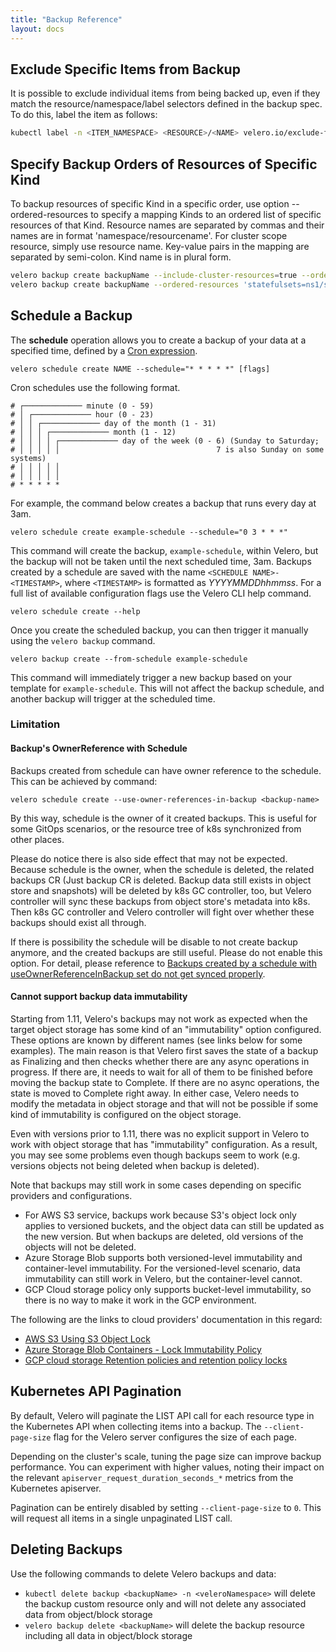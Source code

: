 ```yaml
---
title: "Backup Reference"
layout: docs
---
```


## Exclude Specific Items from Backup

It is possible to exclude individual items from being backed up, even if they match the resource/namespace/label selectors defined in the backup spec. To do this, label the item as follows:

```bash
kubectl label -n <ITEM_NAMESPACE> <RESOURCE>/<NAME> velero.io/exclude-from-backup=true
```

## Specify Backup Orders of Resources of Specific Kind

To backup resources of specific Kind in a specific order, use option --ordered-resources to specify a mapping Kinds to an ordered list of specific resources of that Kind.  Resource names are separated by commas and their names are in format 'namespace/resourcename'. For cluster scope resource, simply use resource name. Key-value pairs in the mapping are separated by semi-colon.  Kind name is in plural form.

```bash
velero backup create backupName --include-cluster-resources=true --ordered-resources 'pods=ns1/pod1,ns1/pod2;persistentvolumes=pv4,pv8' --include-namespaces=ns1
velero backup create backupName --ordered-resources 'statefulsets=ns1/sts1,ns1/sts0' --include-namespaces=ns1
```
## Schedule a Backup

The **schedule** operation allows you to create a backup of your data at a specified time, defined by a [Cron expression](https://en.wikipedia.org/wiki/Cron).

```
velero schedule create NAME --schedule="* * * * *" [flags]
```

Cron schedules use the following format.

```
# ┌───────────── minute (0 - 59)
# │ ┌───────────── hour (0 - 23)
# │ │ ┌───────────── day of the month (1 - 31)
# │ │ │ ┌───────────── month (1 - 12)
# │ │ │ │ ┌───────────── day of the week (0 - 6) (Sunday to Saturday;
# │ │ │ │ │                                   7 is also Sunday on some systems)
# │ │ │ │ │
# │ │ │ │ │
# * * * * *
```

For example, the command below creates a backup that runs every day at 3am.

```
velero schedule create example-schedule --schedule="0 3 * * *"
```

This command will create the backup, `example-schedule`, within Velero, but the backup will not be taken until the next scheduled time, 3am. Backups created by a schedule are saved with the name `<SCHEDULE NAME>-<TIMESTAMP>`, where `<TIMESTAMP>` is formatted as *YYYYMMDDhhmmss*. For a full list of available configuration flags use the Velero CLI help command.

```
velero schedule create --help
```

Once you create the scheduled backup, you can then trigger it manually using the `velero backup` command.

```
velero backup create --from-schedule example-schedule
```

This command will immediately trigger a new backup based on your template for `example-schedule`. This will not affect the backup schedule, and another backup will trigger at the scheduled time.


### Limitation
#### Backup's OwnerReference with Schedule
Backups created from schedule can have owner reference to the schedule. This can be achieved by command:

```
velero schedule create --use-owner-references-in-backup <backup-name>
```
By this way, schedule is the owner of it created backups. This is useful for some GitOps scenarios, or the resource tree of k8s synchronized from other places.

Please do notice there is also side effect that may not be expected. Because schedule is the owner, when the schedule is deleted, the related backups CR (Just backup CR is deleted. Backup data still exists in object store and snapshots) will be deleted by k8s GC controller, too, but Velero controller will sync these backups from object store's metadata into k8s. Then k8s GC controller and Velero controller will fight over whether these backups should exist all through.

If there is possibility the schedule will be disable to not create backup anymore, and the created backups are still useful. Please do not enable this option. For detail, please reference to [Backups created by a schedule with useOwnerReferenceInBackup set do not get synced properly](https://github.com/vmware-tanzu/velero/issues/4093).

#### Cannot support backup data immutability
Starting from 1.11, Velero's backups may not work as expected when the target object storage has some kind of an "immutability" option configured. These options are known by different names (see links below for some examples). The main reason is that Velero first saves the state of a backup as Finalizing and then checks whether there are any async operations in progress. If there are, it needs to wait for all of them to be finished before moving the backup state to Complete. If there are no async operations, the state is moved to Complete right away. In either case, Velero needs to modify the metadata in object storage and that will not be possible if some kind of immutability is configured on the object storage.

Even with versions prior to 1.11, there was no explicit support in Velero to work with object storage that has "immutability" configuration. As a result, you may see some problems even though backups seem to work (e.g. versions objects not being deleted when backup is deleted).

Note that backups may still work in some cases depending on specific providers and configurations.

* For AWS S3 service, backups work because S3's object lock only applies to versioned buckets, and the object data can still be updated as the new version. But when backups are deleted, old versions of the objects will not be deleted.
* Azure Storage Blob supports both versioned-level immutability and container-level immutability. For the versioned-level scenario, data immutability can still work in Velero, but the container-level cannot.
* GCP Cloud storage policy only supports bucket-level immutability, so there is no way to make it work in the GCP environment.

The following are the links to cloud providers' documentation in this regard:

* [AWS S3 Using S3 Object Lock](https://docs.aws.amazon.com/AmazonS3/latest/userguide/object-lock.html)
* [Azure Storage Blob Containers - Lock Immutability Policy](https://learn.microsoft.com/en-us/azure/storage/blobs/immutable-policy-configure-version-scope?tabs=azure-portal)
* [GCP cloud storage Retention policies and retention policy locks](https://cloud.google.com/storage/docs/bucket-lock)


## Kubernetes API Pagination

By default, Velero will paginate the LIST API call for each resource type in the Kubernetes API when collecting items into a backup. The `--client-page-size` flag for the Velero server configures the size of each page.

Depending on the cluster's scale, tuning the page size can improve backup performance. You can experiment with higher values, noting their impact on the relevant `apiserver_request_duration_seconds_*` metrics from the Kubernetes apiserver.

Pagination can be entirely disabled by setting `--client-page-size` to `0`. This will request all items in a single unpaginated LIST call.

## Deleting Backups

Use the following commands to delete Velero backups and data:

* `kubectl delete backup <backupName> -n <veleroNamespace>` will delete the backup custom resource only and will not delete any associated data from object/block storage
* `velero backup delete <backupName>` will delete the backup resource including all data in object/block storage
